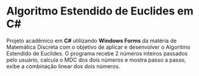 # Algoritmo Estendido de Euclides em C#

Projeto acadêmico em **C#** utilizando **Windows Forms** da matéria de Matemática Discreta com o objetivo de aplicar e desenvolver o Algoritmo Estendido de Euclides. O programa recebe 2 números inteiros passados pelo usuário, calcula o MDC dos dois números e mostra passo a passo, exibe a combinação linear dos dois números. 
